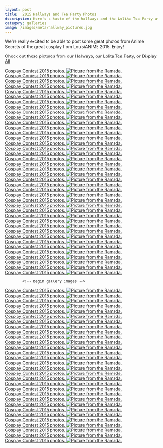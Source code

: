 ```yaml
---
layout: post
title:  2015 Hallways and Tea Party Photos
description: Here's a taste of the hallways and the Lolita Tea Party at LouisiANIME 2015, check out all of the awesome cosplay, mingling voice actors, and the elegant Lolita Tea Party
category: galleries
image: /images/meta/hallway_pictures.jpg
---
```

<section class="portfolio">
	<div class="row">
		<div class="col-md-12">
			<p>We're really excited to be able to post some great photos from Anime Secrets of the great cosplay from LouisiANIME 2015. Enjoy!</p>
		    <p class="portfolioFilter text-center">Check out these pictures from our <a href="javascript:;" data-filter="hallway">Hallways</a>, our <a href="javascript:;" data-filter="tea_party">Lolita Tea Party</a>, or <a href="javascript:;" data-filter="all">Display All</a>
		    </p>
		</div>
		<div class="col-md-12 mg-bt-80">
		    <div class="row portfolioContainer  text-center">
		    <!-- begin gallery images -->
<div class="col-md-4 col-xs-6 portfolio-item hallway">
<a data-lightbox="hallway" href="/images/gallery/hallway/Louisianime_2015_HallShots_49.jpg" title="Picture from the Ramada.">
<span class="project-hover">
<span>Cosplay Contest 2015 photos.
</span>
</span>
<img src="/images/gallery/hallway_thumbs/Louisianime_2015_HallShots_49.jpg" alt="Picture from the Ramada." />
</a>
</div>
<div class="col-md-4 col-xs-6 portfolio-item hallway">
<a data-lightbox="hallway" href="/images/gallery/hallway/Louisianime_2015_HallWay_Shots_1.jpg" title="Picture from the Ramada.">
<span class="project-hover">
<span>Cosplay Contest 2015 photos.
</span>
</span>
<img src="/images/gallery/hallway_thumbs/Louisianime_2015_HallWay_Shots_1.jpg" alt="Picture from the Ramada." />
</a>
</div>
<div class="col-md-4 col-xs-6 portfolio-item hallway">
<a data-lightbox="hallway" href="/images/gallery/hallway/Louisianime_2015_HallWay_Shots_10.jpg" title="Picture from the Ramada.">
<span class="project-hover">
<span>Cosplay Contest 2015 photos.
</span>
</span>
<img src="/images/gallery/hallway_thumbs/Louisianime_2015_HallWay_Shots_10.jpg" alt="Picture from the Ramada." />
</a>
</div>
<div class="col-md-4 col-xs-6 portfolio-item hallway">
<a data-lightbox="hallway" href="/images/gallery/hallway/Louisianime_2015_HallWay_Shots_11.jpg" title="Picture from the Ramada.">
<span class="project-hover">
<span>Cosplay Contest 2015 photos.
</span>
</span>
<img src="/images/gallery/hallway_thumbs/Louisianime_2015_HallWay_Shots_11.jpg" alt="Picture from the Ramada." />
</a>
</div>
<div class="col-md-4 col-xs-6 portfolio-item hallway">
<a data-lightbox="hallway" href="/images/gallery/hallway/Louisianime_2015_HallWay_Shots_12.jpg" title="Picture from the Ramada.">
<span class="project-hover">
<span>Cosplay Contest 2015 photos.
</span>
</span>
<img src="/images/gallery/hallway_thumbs/Louisianime_2015_HallWay_Shots_12.jpg" alt="Picture from the Ramada." />
</a>
</div>
<div class="col-md-4 col-xs-6 portfolio-item hallway">
<a data-lightbox="hallway" href="/images/gallery/hallway/Louisianime_2015_HallWay_Shots_13.jpg" title="Picture from the Ramada.">
<span class="project-hover">
<span>Cosplay Contest 2015 photos.
</span>
</span>
<img src="/images/gallery/hallway_thumbs/Louisianime_2015_HallWay_Shots_13.jpg" alt="Picture from the Ramada." />
</a>
</div>
<div class="col-md-4 col-xs-6 portfolio-item hallway">
<a data-lightbox="hallway" href="/images/gallery/hallway/Louisianime_2015_HallWay_Shots_14.jpg" title="Picture from the Ramada.">
<span class="project-hover">
<span>Cosplay Contest 2015 photos.
</span>
</span>
<img src="/images/gallery/hallway_thumbs/Louisianime_2015_HallWay_Shots_14.jpg" alt="Picture from the Ramada." />
</a>
</div>
<div class="col-md-4 col-xs-6 portfolio-item hallway">
<a data-lightbox="hallway" href="/images/gallery/hallway/Louisianime_2015_HallWay_Shots_15.jpg" title="Picture from the Ramada.">
<span class="project-hover">
<span>Cosplay Contest 2015 photos.
</span>
</span>
<img src="/images/gallery/hallway_thumbs/Louisianime_2015_HallWay_Shots_15.jpg" alt="Picture from the Ramada." />
</a>
</div>
<div class="col-md-4 col-xs-6 portfolio-item hallway">
<a data-lightbox="hallway" href="/images/gallery/hallway/Louisianime_2015_HallWay_Shots_16.jpg" title="Picture from the Ramada.">
<span class="project-hover">
<span>Cosplay Contest 2015 photos.
</span>
</span>
<img src="/images/gallery/hallway_thumbs/Louisianime_2015_HallWay_Shots_16.jpg" alt="Picture from the Ramada." />
</a>
</div>
<div class="col-md-4 col-xs-6 portfolio-item hallway">
<a data-lightbox="hallway" href="/images/gallery/hallway/Louisianime_2015_HallWay_Shots_17.jpg" title="Picture from the Ramada.">
<span class="project-hover">
<span>Cosplay Contest 2015 photos.
</span>
</span>
<img src="/images/gallery/hallway_thumbs/Louisianime_2015_HallWay_Shots_17.jpg" alt="Picture from the Ramada." />
</a>
</div>
<div class="col-md-4 col-xs-6 portfolio-item hallway">
<a data-lightbox="hallway" href="/images/gallery/hallway/Louisianime_2015_HallWay_Shots_19.jpg" title="Picture from the Ramada.">
<span class="project-hover">
<span>Cosplay Contest 2015 photos.
</span>
</span>
<img src="/images/gallery/hallway_thumbs/Louisianime_2015_HallWay_Shots_19.jpg" alt="Picture from the Ramada." />
</a>
</div>
<div class="col-md-4 col-xs-6 portfolio-item hallway">
<a data-lightbox="hallway" href="/images/gallery/hallway/Louisianime_2015_HallWay_Shots_2.jpg" title="Picture from the Ramada.">
<span class="project-hover">
<span>Cosplay Contest 2015 photos.
</span>
</span>
<img src="/images/gallery/hallway_thumbs/Louisianime_2015_HallWay_Shots_2.jpg" alt="Picture from the Ramada." />
</a>
</div>
<div class="col-md-4 col-xs-6 portfolio-item hallway">
<a data-lightbox="hallway" href="/images/gallery/hallway/Louisianime_2015_HallWay_Shots_20.jpg" title="Picture from the Ramada.">
<span class="project-hover">
<span>Cosplay Contest 2015 photos.
</span>
</span>
<img src="/images/gallery/hallway_thumbs/Louisianime_2015_HallWay_Shots_20.jpg" alt="Picture from the Ramada." />
</a>
</div>
<div class="col-md-4 col-xs-6 portfolio-item hallway">
<a data-lightbox="hallway" href="/images/gallery/hallway/Louisianime_2015_HallWay_Shots_21.jpg" title="Picture from the Ramada.">
<span class="project-hover">
<span>Cosplay Contest 2015 photos.
</span>
</span>
<img src="/images/gallery/hallway_thumbs/Louisianime_2015_HallWay_Shots_21.jpg" alt="Picture from the Ramada." />
</a>
</div>
<div class="col-md-4 col-xs-6 portfolio-item hallway">
<a data-lightbox="hallway" href="/images/gallery/hallway/Louisianime_2015_HallWay_Shots_22.jpg" title="Picture from the Ramada.">
<span class="project-hover">
<span>Cosplay Contest 2015 photos.
</span>
</span>
<img src="/images/gallery/hallway_thumbs/Louisianime_2015_HallWay_Shots_22.jpg" alt="Picture from the Ramada." />
</a>
</div>
<div class="col-md-4 col-xs-6 portfolio-item hallway">
<a data-lightbox="hallway" href="/images/gallery/hallway/Louisianime_2015_HallWay_Shots_23.jpg" title="Picture from the Ramada.">
<span class="project-hover">
<span>Cosplay Contest 2015 photos.
</span>
</span>
<img src="/images/gallery/hallway_thumbs/Louisianime_2015_HallWay_Shots_23.jpg" alt="Picture from the Ramada." />
</a>
</div>
<div class="col-md-4 col-xs-6 portfolio-item hallway">
<a data-lightbox="hallway" href="/images/gallery/hallway/Louisianime_2015_HallWay_Shots_24.jpg" title="Picture from the Ramada.">
<span class="project-hover">
<span>Cosplay Contest 2015 photos.
</span>
</span>
<img src="/images/gallery/hallway_thumbs/Louisianime_2015_HallWay_Shots_24.jpg" alt="Picture from the Ramada." />
</a>
</div>
<div class="col-md-4 col-xs-6 portfolio-item hallway">
<a data-lightbox="hallway" href="/images/gallery/hallway/Louisianime_2015_HallWay_Shots_25.jpg" title="Picture from the Ramada.">
<span class="project-hover">
<span>Cosplay Contest 2015 photos.
</span>
</span>
<img src="/images/gallery/hallway_thumbs/Louisianime_2015_HallWay_Shots_25.jpg" alt="Picture from the Ramada." />
</a>
</div>
<div class="col-md-4 col-xs-6 portfolio-item hallway">
<a data-lightbox="hallway" href="/images/gallery/hallway/Louisianime_2015_HallWay_Shots_26.jpg" title="Picture from the Ramada.">
<span class="project-hover">
<span>Cosplay Contest 2015 photos.
</span>
</span>
<img src="/images/gallery/hallway_thumbs/Louisianime_2015_HallWay_Shots_26.jpg" alt="Picture from the Ramada." />
</a>
</div>
<div class="col-md-4 col-xs-6 portfolio-item hallway">
<a data-lightbox="hallway" href="/images/gallery/hallway/Louisianime_2015_HallWay_Shots_27.jpg" title="Picture from the Ramada.">
<span class="project-hover">
<span>Cosplay Contest 2015 photos.
</span>
</span>
<img src="/images/gallery/hallway_thumbs/Louisianime_2015_HallWay_Shots_27.jpg" alt="Picture from the Ramada." />
</a>
</div>
<div class="col-md-4 col-xs-6 portfolio-item hallway">
<a data-lightbox="hallway" href="/images/gallery/hallway/Louisianime_2015_HallWay_Shots_28.jpg" title="Picture from the Ramada.">
<span class="project-hover">
<span>Cosplay Contest 2015 photos.
</span>
</span>
<img src="/images/gallery/hallway_thumbs/Louisianime_2015_HallWay_Shots_28.jpg" alt="Picture from the Ramada." />
</a>
</div>
<div class="col-md-4 col-xs-6 portfolio-item hallway">
<a data-lightbox="hallway" href="/images/gallery/hallway/Louisianime_2015_HallWay_Shots_29.jpg" title="Picture from the Ramada.">
<span class="project-hover">
<span>Cosplay Contest 2015 photos.
</span>
</span>
<img src="/images/gallery/hallway_thumbs/Louisianime_2015_HallWay_Shots_29.jpg" alt="Picture from the Ramada." />
</a>
</div>
<div class="col-md-4 col-xs-6 portfolio-item hallway">
<a data-lightbox="hallway" href="/images/gallery/hallway/Louisianime_2015_HallWay_Shots_30.jpg" title="Picture from the Ramada.">
<span class="project-hover">
<span>Cosplay Contest 2015 photos.
</span>
</span>
<img src="/images/gallery/hallway_thumbs/Louisianime_2015_HallWay_Shots_30.jpg" alt="Picture from the Ramada." />
</a>
</div>
<div class="col-md-4 col-xs-6 portfolio-item hallway">
<a data-lightbox="hallway" href="/images/gallery/hallway/Louisianime_2015_HallWay_Shots_33.jpg" title="Picture from the Ramada.">
<span class="project-hover">
<span>Cosplay Contest 2015 photos.
</span>
</span>
<img src="/images/gallery/hallway_thumbs/Louisianime_2015_HallWay_Shots_33.jpg" alt="Picture from the Ramada." />
</a>
</div>
<div class="col-md-4 col-xs-6 portfolio-item hallway">
<a data-lightbox="hallway" href="/images/gallery/hallway/Louisianime_2015_HallWay_Shots_34.jpg" title="Picture from the Ramada.">
<span class="project-hover">
<span>Cosplay Contest 2015 photos.
</span>
</span>
<img src="/images/gallery/hallway_thumbs/Louisianime_2015_HallWay_Shots_34.jpg" alt="Picture from the Ramada." />
</a>
</div>
<div class="col-md-4 col-xs-6 portfolio-item hallway">
<a data-lightbox="hallway" href="/images/gallery/hallway/Louisianime_2015_HallWay_Shots_37.jpg" title="Picture from the Ramada.">
<span class="project-hover">
<span>Cosplay Contest 2015 photos.
</span>
</span>
<img src="/images/gallery/hallway_thumbs/Louisianime_2015_HallWay_Shots_37.jpg" alt="Picture from the Ramada." />
</a>
</div>
<div class="col-md-4 col-xs-6 portfolio-item hallway">
<a data-lightbox="hallway" href="/images/gallery/hallway/Louisianime_2015_HallWay_Shots_38.jpg" title="Picture from the Ramada.">
<span class="project-hover">
<span>Cosplay Contest 2015 photos.
</span>
</span>
<img src="/images/gallery/hallway_thumbs/Louisianime_2015_HallWay_Shots_38.jpg" alt="Picture from the Ramada." />
</a>
</div>
<div class="col-md-4 col-xs-6 portfolio-item hallway">
<a data-lightbox="hallway" href="/images/gallery/hallway/Louisianime_2015_HallWay_Shots_39.jpg" title="Picture from the Ramada.">
<span class="project-hover">
<span>Cosplay Contest 2015 photos.
</span>
</span>
<img src="/images/gallery/hallway_thumbs/Louisianime_2015_HallWay_Shots_39.jpg" alt="Picture from the Ramada." />
</a>
</div>
<div class="col-md-4 col-xs-6 portfolio-item hallway">
<a data-lightbox="hallway" href="/images/gallery/hallway/Louisianime_2015_HallWay_Shots_40.jpg" title="Picture from the Ramada.">
<span class="project-hover">
<span>Cosplay Contest 2015 photos.
</span>
</span>
<img src="/images/gallery/hallway_thumbs/Louisianime_2015_HallWay_Shots_40.jpg" alt="Picture from the Ramada." />
</a>
</div>
<div class="col-md-4 col-xs-6 portfolio-item hallway">
<a data-lightbox="hallway" href="/images/gallery/hallway/Louisianime_2015_HallWay_Shots_41.jpg" title="Picture from the Ramada.">
<span class="project-hover">
<span>Cosplay Contest 2015 photos.
</span>
</span>
<img src="/images/gallery/hallway_thumbs/Louisianime_2015_HallWay_Shots_41.jpg" alt="Picture from the Ramada." />
</a>
</div>
<div class="col-md-4 col-xs-6 portfolio-item hallway">
<a data-lightbox="hallway" href="/images/gallery/hallway/Louisianime_2015_HallWay_Shots_42.jpg" title="Picture from the Ramada.">
<span class="project-hover">
<span>Cosplay Contest 2015 photos.
</span>
</span>
<img src="/images/gallery/hallway_thumbs/Louisianime_2015_HallWay_Shots_42.jpg" alt="Picture from the Ramada." />
</a>
</div>
<div class="col-md-4 col-xs-6 portfolio-item hallway">
<a data-lightbox="hallway" href="/images/gallery/hallway/Louisianime_2015_HallWay_Shots_43.jpg" title="Picture from the Ramada.">
<span class="project-hover">
<span>Cosplay Contest 2015 photos.
</span>
</span>
<img src="/images/gallery/hallway_thumbs/Louisianime_2015_HallWay_Shots_43.jpg" alt="Picture from the Ramada." />
</a>
</div>
<div class="col-md-4 col-xs-6 portfolio-item hallway">
<a data-lightbox="hallway" href="/images/gallery/hallway/Louisianime_2015_HallWay_Shots_44.jpg" title="Picture from the Ramada.">
<span class="project-hover">
<span>Cosplay Contest 2015 photos.
</span>
</span>
<img src="/images/gallery/hallway_thumbs/Louisianime_2015_HallWay_Shots_44.jpg" alt="Picture from the Ramada." />
</a>
</div>
<div class="col-md-4 col-xs-6 portfolio-item hallway">
<a data-lightbox="hallway" href="/images/gallery/hallway/Louisianime_2015_HallWay_Shots_45.jpg" title="Picture from the Ramada.">
<span class="project-hover">
<span>Cosplay Contest 2015 photos.
</span>
</span>
<img src="/images/gallery/hallway_thumbs/Louisianime_2015_HallWay_Shots_45.jpg" alt="Picture from the Ramada." />
</a>
</div>
<div class="col-md-4 col-xs-6 portfolio-item hallway">
<a data-lightbox="hallway" href="/images/gallery/hallway/Louisianime_2015_HallWay_Shots_46.jpg" title="Picture from the Ramada.">
<span class="project-hover">
<span>Cosplay Contest 2015 photos.
</span>
</span>
<img src="/images/gallery/hallway_thumbs/Louisianime_2015_HallWay_Shots_46.jpg" alt="Picture from the Ramada." />
</a>
</div>
<div class="col-md-4 col-xs-6 portfolio-item hallway">
<a data-lightbox="hallway" href="/images/gallery/hallway/Louisianime_2015_HallWay_Shots_5.jpg" title="Picture from the Ramada.">
<span class="project-hover">
<span>Cosplay Contest 2015 photos.
</span>
</span>
<img src="/images/gallery/hallway_thumbs/Louisianime_2015_HallWay_Shots_5.jpg" alt="Picture from the Ramada." />
</a>
</div>
<div class="col-md-4 col-xs-6 portfolio-item hallway">
<a data-lightbox="hallway" href="/images/gallery/hallway/Louisianime_2015_HallWay_Shots_6.jpg" title="Picture from the Ramada.">
<span class="project-hover">
<span>Cosplay Contest 2015 photos.
</span>
</span>
<img src="/images/gallery/hallway_thumbs/Louisianime_2015_HallWay_Shots_6.jpg" alt="Picture from the Ramada." />
</a>
</div>
<div class="col-md-4 col-xs-6 portfolio-item hallway">
<a data-lightbox="hallway" href="/images/gallery/hallway/Louisianime_2015_HallWay_Shots_7.jpg" title="Picture from the Ramada.">
<span class="project-hover">
<span>Cosplay Contest 2015 photos.
</span>
</span>
<img src="/images/gallery/hallway_thumbs/Louisianime_2015_HallWay_Shots_7.jpg" alt="Picture from the Ramada." />
</a>
</div>
<div class="col-md-4 col-xs-6 portfolio-item hallway">
<a data-lightbox="hallway" href="/images/gallery/hallway/Louisianime_2015_HallWay_Shots_8.jpg" title="Picture from the Ramada.">
<span class="project-hover">
<span>Cosplay Contest 2015 photos.
</span>
</span>
<img src="/images/gallery/hallway_thumbs/Louisianime_2015_HallWay_Shots_8.jpg" alt="Picture from the Ramada." />
</a>
</div>
<div class="col-md-4 col-xs-6 portfolio-item hallway">
<a data-lightbox="hallway" href="/images/gallery/hallway/Louisianime_2015_HallWay_Shots_9.jpg" title="Picture from the Ramada.">
<span class="project-hover">
<span>Cosplay Contest 2015 photos.
</span>
</span>
<img src="/images/gallery/hallway_thumbs/Louisianime_2015_HallWay_Shots_9.jpg" alt="Picture from the Ramada." />
</a>
</div>
<!-- end gallery images -->

		    <!-- begin gallery images -->
<div class="col-md-4 col-xs-6 portfolio-item tea_party">
<a data-lightbox="tea_party" href="/images/gallery/tea_party/Louisianime_2015_Lolita_Tea_Party_1.jpg" title="Picture from the Ramada.">
<span class="project-hover">
<span>Cosplay Contest 2015 photos.
</span>
</span>
<img src="/images/gallery/tea_party_thumbs/Louisianime_2015_Lolita_Tea_Party_1.jpg" alt="Picture from the Ramada." />
</a>
</div>
<div class="col-md-4 col-xs-6 portfolio-item tea_party">
<a data-lightbox="tea_party" href="/images/gallery/tea_party/Louisianime_2015_Lolita_Tea_Party_10.jpg" title="Picture from the Ramada.">
<span class="project-hover">
<span>Cosplay Contest 2015 photos.
</span>
</span>
<img src="/images/gallery/tea_party_thumbs/Louisianime_2015_Lolita_Tea_Party_10.jpg" alt="Picture from the Ramada." />
</a>
</div>
<div class="col-md-4 col-xs-6 portfolio-item tea_party">
<a data-lightbox="tea_party" href="/images/gallery/tea_party/Louisianime_2015_Lolita_Tea_Party_11.jpg" title="Picture from the Ramada.">
<span class="project-hover">
<span>Cosplay Contest 2015 photos.
</span>
</span>
<img src="/images/gallery/tea_party_thumbs/Louisianime_2015_Lolita_Tea_Party_11.jpg" alt="Picture from the Ramada." />
</a>
</div>
<div class="col-md-4 col-xs-6 portfolio-item tea_party">
<a data-lightbox="tea_party" href="/images/gallery/tea_party/Louisianime_2015_Lolita_Tea_Party_12.jpg" title="Picture from the Ramada.">
<span class="project-hover">
<span>Cosplay Contest 2015 photos.
</span>
</span>
<img src="/images/gallery/tea_party_thumbs/Louisianime_2015_Lolita_Tea_Party_12.jpg" alt="Picture from the Ramada." />
</a>
</div>
<div class="col-md-4 col-xs-6 portfolio-item tea_party">
<a data-lightbox="tea_party" href="/images/gallery/tea_party/Louisianime_2015_Lolita_Tea_Party_13.jpg" title="Picture from the Ramada.">
<span class="project-hover">
<span>Cosplay Contest 2015 photos.
</span>
</span>
<img src="/images/gallery/tea_party_thumbs/Louisianime_2015_Lolita_Tea_Party_13.jpg" alt="Picture from the Ramada." />
</a>
</div>
<div class="col-md-4 col-xs-6 portfolio-item tea_party">
<a data-lightbox="tea_party" href="/images/gallery/tea_party/Louisianime_2015_Lolita_Tea_Party_14.jpg" title="Picture from the Ramada.">
<span class="project-hover">
<span>Cosplay Contest 2015 photos.
</span>
</span>
<img src="/images/gallery/tea_party_thumbs/Louisianime_2015_Lolita_Tea_Party_14.jpg" alt="Picture from the Ramada." />
</a>
</div>
<div class="col-md-4 col-xs-6 portfolio-item tea_party">
<a data-lightbox="tea_party" href="/images/gallery/tea_party/Louisianime_2015_Lolita_Tea_Party_15.jpg" title="Picture from the Ramada.">
<span class="project-hover">
<span>Cosplay Contest 2015 photos.
</span>
</span>
<img src="/images/gallery/tea_party_thumbs/Louisianime_2015_Lolita_Tea_Party_15.jpg" alt="Picture from the Ramada." />
</a>
</div>
<div class="col-md-4 col-xs-6 portfolio-item tea_party">
<a data-lightbox="tea_party" href="/images/gallery/tea_party/Louisianime_2015_Lolita_Tea_Party_16.jpg" title="Picture from the Ramada.">
<span class="project-hover">
<span>Cosplay Contest 2015 photos.
</span>
</span>
<img src="/images/gallery/tea_party_thumbs/Louisianime_2015_Lolita_Tea_Party_16.jpg" alt="Picture from the Ramada." />
</a>
</div>
<div class="col-md-4 col-xs-6 portfolio-item tea_party">
<a data-lightbox="tea_party" href="/images/gallery/tea_party/Louisianime_2015_Lolita_Tea_Party_17.jpg" title="Picture from the Ramada.">
<span class="project-hover">
<span>Cosplay Contest 2015 photos.
</span>
</span>
<img src="/images/gallery/tea_party_thumbs/Louisianime_2015_Lolita_Tea_Party_17.jpg" alt="Picture from the Ramada." />
</a>
</div>
<div class="col-md-4 col-xs-6 portfolio-item tea_party">
<a data-lightbox="tea_party" href="/images/gallery/tea_party/Louisianime_2015_Lolita_Tea_Party_18.jpg" title="Picture from the Ramada.">
<span class="project-hover">
<span>Cosplay Contest 2015 photos.
</span>
</span>
<img src="/images/gallery/tea_party_thumbs/Louisianime_2015_Lolita_Tea_Party_18.jpg" alt="Picture from the Ramada." />
</a>
</div>
<div class="col-md-4 col-xs-6 portfolio-item tea_party">
<a data-lightbox="tea_party" href="/images/gallery/tea_party/Louisianime_2015_Lolita_Tea_Party_19.jpg" title="Picture from the Ramada.">
<span class="project-hover">
<span>Cosplay Contest 2015 photos.
</span>
</span>
<img src="/images/gallery/tea_party_thumbs/Louisianime_2015_Lolita_Tea_Party_19.jpg" alt="Picture from the Ramada." />
</a>
</div>
<div class="col-md-4 col-xs-6 portfolio-item tea_party">
<a data-lightbox="tea_party" href="/images/gallery/tea_party/Louisianime_2015_Lolita_Tea_Party_20.jpg" title="Picture from the Ramada.">
<span class="project-hover">
<span>Cosplay Contest 2015 photos.
</span>
</span>
<img src="/images/gallery/tea_party_thumbs/Louisianime_2015_Lolita_Tea_Party_20.jpg" alt="Picture from the Ramada." />
</a>
</div>
<div class="col-md-4 col-xs-6 portfolio-item tea_party">
<a data-lightbox="tea_party" href="/images/gallery/tea_party/Louisianime_2015_Lolita_Tea_Party_21.jpg" title="Picture from the Ramada.">
<span class="project-hover">
<span>Cosplay Contest 2015 photos.
</span>
</span>
<img src="/images/gallery/tea_party_thumbs/Louisianime_2015_Lolita_Tea_Party_21.jpg" alt="Picture from the Ramada." />
</a>
</div>
<div class="col-md-4 col-xs-6 portfolio-item tea_party">
<a data-lightbox="tea_party" href="/images/gallery/tea_party/Louisianime_2015_Lolita_Tea_Party_22.jpg" title="Picture from the Ramada.">
<span class="project-hover">
<span>Cosplay Contest 2015 photos.
</span>
</span>
<img src="/images/gallery/tea_party_thumbs/Louisianime_2015_Lolita_Tea_Party_22.jpg" alt="Picture from the Ramada." />
</a>
</div>
<div class="col-md-4 col-xs-6 portfolio-item tea_party">
<a data-lightbox="tea_party" href="/images/gallery/tea_party/Louisianime_2015_Lolita_Tea_Party_23.jpg" title="Picture from the Ramada.">
<span class="project-hover">
<span>Cosplay Contest 2015 photos.
</span>
</span>
<img src="/images/gallery/tea_party_thumbs/Louisianime_2015_Lolita_Tea_Party_23.jpg" alt="Picture from the Ramada." />
</a>
</div>
<div class="col-md-4 col-xs-6 portfolio-item tea_party">
<a data-lightbox="tea_party" href="/images/gallery/tea_party/Louisianime_2015_Lolita_Tea_Party_24.jpg" title="Picture from the Ramada.">
<span class="project-hover">
<span>Cosplay Contest 2015 photos.
</span>
</span>
<img src="/images/gallery/tea_party_thumbs/Louisianime_2015_Lolita_Tea_Party_24.jpg" alt="Picture from the Ramada." />
</a>
</div>
<div class="col-md-4 col-xs-6 portfolio-item tea_party">
<a data-lightbox="tea_party" href="/images/gallery/tea_party/Louisianime_2015_Lolita_Tea_Party_25.jpg" title="Picture from the Ramada.">
<span class="project-hover">
<span>Cosplay Contest 2015 photos.
</span>
</span>
<img src="/images/gallery/tea_party_thumbs/Louisianime_2015_Lolita_Tea_Party_25.jpg" alt="Picture from the Ramada." />
</a>
</div>
<div class="col-md-4 col-xs-6 portfolio-item tea_party">
<a data-lightbox="tea_party" href="/images/gallery/tea_party/Louisianime_2015_Lolita_Tea_Party_26.jpg" title="Picture from the Ramada.">
<span class="project-hover">
<span>Cosplay Contest 2015 photos.
</span>
</span>
<img src="/images/gallery/tea_party_thumbs/Louisianime_2015_Lolita_Tea_Party_26.jpg" alt="Picture from the Ramada." />
</a>
</div>
<div class="col-md-4 col-xs-6 portfolio-item tea_party">
<a data-lightbox="tea_party" href="/images/gallery/tea_party/Louisianime_2015_Lolita_Tea_Party_27.jpg" title="Picture from the Ramada.">
<span class="project-hover">
<span>Cosplay Contest 2015 photos.
</span>
</span>
<img src="/images/gallery/tea_party_thumbs/Louisianime_2015_Lolita_Tea_Party_27.jpg" alt="Picture from the Ramada." />
</a>
</div>
<div class="col-md-4 col-xs-6 portfolio-item tea_party">
<a data-lightbox="tea_party" href="/images/gallery/tea_party/Louisianime_2015_Lolita_Tea_Party_28.jpg" title="Picture from the Ramada.">
<span class="project-hover">
<span>Cosplay Contest 2015 photos.
</span>
</span>
<img src="/images/gallery/tea_party_thumbs/Louisianime_2015_Lolita_Tea_Party_28.jpg" alt="Picture from the Ramada." />
</a>
</div>
<div class="col-md-4 col-xs-6 portfolio-item tea_party">
<a data-lightbox="tea_party" href="/images/gallery/tea_party/Louisianime_2015_Lolita_Tea_Party_29.jpg" title="Picture from the Ramada.">
<span class="project-hover">
<span>Cosplay Contest 2015 photos.
</span>
</span>
<img src="/images/gallery/tea_party_thumbs/Louisianime_2015_Lolita_Tea_Party_29.jpg" alt="Picture from the Ramada." />
</a>
</div>
<div class="col-md-4 col-xs-6 portfolio-item tea_party">
<a data-lightbox="tea_party" href="/images/gallery/tea_party/Louisianime_2015_Lolita_Tea_Party_3.jpg" title="Picture from the Ramada.">
<span class="project-hover">
<span>Cosplay Contest 2015 photos.
</span>
</span>
<img src="/images/gallery/tea_party_thumbs/Louisianime_2015_Lolita_Tea_Party_3.jpg" alt="Picture from the Ramada." />
</a>
</div>
<div class="col-md-4 col-xs-6 portfolio-item tea_party">
<a data-lightbox="tea_party" href="/images/gallery/tea_party/Louisianime_2015_Lolita_Tea_Party_30.jpg" title="Picture from the Ramada.">
<span class="project-hover">
<span>Cosplay Contest 2015 photos.
</span>
</span>
<img src="/images/gallery/tea_party_thumbs/Louisianime_2015_Lolita_Tea_Party_30.jpg" alt="Picture from the Ramada." />
</a>
</div>
<div class="col-md-4 col-xs-6 portfolio-item tea_party">
<a data-lightbox="tea_party" href="/images/gallery/tea_party/Louisianime_2015_Lolita_Tea_Party_31.jpg" title="Picture from the Ramada.">
<span class="project-hover">
<span>Cosplay Contest 2015 photos.
</span>
</span>
<img src="/images/gallery/tea_party_thumbs/Louisianime_2015_Lolita_Tea_Party_31.jpg" alt="Picture from the Ramada." />
</a>
</div>
<div class="col-md-4 col-xs-6 portfolio-item tea_party">
<a data-lightbox="tea_party" href="/images/gallery/tea_party/Louisianime_2015_Lolita_Tea_Party_4.jpg" title="Picture from the Ramada.">
<span class="project-hover">
<span>Cosplay Contest 2015 photos.
</span>
</span>
<img src="/images/gallery/tea_party_thumbs/Louisianime_2015_Lolita_Tea_Party_4.jpg" alt="Picture from the Ramada." />
</a>
</div>
<div class="col-md-4 col-xs-6 portfolio-item tea_party">
<a data-lightbox="tea_party" href="/images/gallery/tea_party/Louisianime_2015_Lolita_Tea_Party_5.jpg" title="Picture from the Ramada.">
<span class="project-hover">
<span>Cosplay Contest 2015 photos.
</span>
</span>
<img src="/images/gallery/tea_party_thumbs/Louisianime_2015_Lolita_Tea_Party_5.jpg" alt="Picture from the Ramada." />
</a>
</div>
<div class="col-md-4 col-xs-6 portfolio-item tea_party">
<a data-lightbox="tea_party" href="/images/gallery/tea_party/Louisianime_2015_Lolita_Tea_Party_6.jpg" title="Picture from the Ramada.">
<span class="project-hover">
<span>Cosplay Contest 2015 photos.
</span>
</span>
<img src="/images/gallery/tea_party_thumbs/Louisianime_2015_Lolita_Tea_Party_6.jpg" alt="Picture from the Ramada." />
</a>
</div>
<div class="col-md-4 col-xs-6 portfolio-item tea_party">
<a data-lightbox="tea_party" href="/images/gallery/tea_party/Louisianime_2015_Lolita_Tea_Party_7.jpg" title="Picture from the Ramada.">
<span class="project-hover">
<span>Cosplay Contest 2015 photos.
</span>
</span>
<img src="/images/gallery/tea_party_thumbs/Louisianime_2015_Lolita_Tea_Party_7.jpg" alt="Picture from the Ramada." />
</a>
</div>
<div class="col-md-4 col-xs-6 portfolio-item tea_party">
<a data-lightbox="tea_party" href="/images/gallery/tea_party/Louisianime_2015_Lolita_Tea_Party_8.jpg" title="Picture from the Ramada.">
<span class="project-hover">
<span>Cosplay Contest 2015 photos.
</span>
</span>
<img src="/images/gallery/tea_party_thumbs/Louisianime_2015_Lolita_Tea_Party_8.jpg" alt="Picture from the Ramada." />
</a>
</div>
<div class="col-md-4 col-xs-6 portfolio-item tea_party">
<a data-lightbox="tea_party" href="/images/gallery/tea_party/Louisianime_2015_Lolita_Tea_Party_9.jpg" title="Picture from the Ramada.">
<span class="project-hover">
<span>Cosplay Contest 2015 photos.
</span>
</span>
<img src="/images/gallery/tea_party_thumbs/Louisianime_2015_Lolita_Tea_Party_9.jpg" alt="Picture from the Ramada." />
</a>
</div>
<!-- end gallery images -->
		    </div>
		</div>
	</div>
</section>
